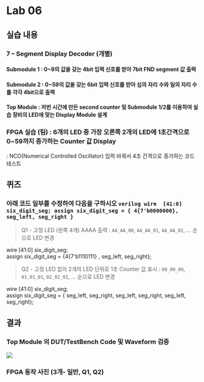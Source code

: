 


# Lab 06
## 실습 내용
### **7 – Segment Display Decoder (개별)**
#### **Submodule 1** : 0~9의 값을 갖는 4bit 입력 신호를 받아 7bit FND  segment  값 출력
#### **Submodule 2** : 0~59의 값을 갖는 6bit 입력 신호를 받아 십의 자리 수와 일의 자리 수를 각각 4bit으로 출력
#### **Top Module** : 저번 시간에 만든 second counter  및 Submodule 1/2를 이용하여 실습 장비의 LED에 맞는 Display Module 설계
### FPGA 실습 (팀) : 6개의 LED 중 가장 오른쪽 2개의 LED에 1초간격으로 0~59까지 증가하는 Counter 값 Display
: NCO(Numerical Controlled Oscillator) 입력 바꿔서 4초 간격으로 증가하는 코드 테스트
## 퀴즈 
### 아래 코드 일부를 수정하여 다음을 구하시오 ```verilog wire  [41:0] six_digit_seg; assign six_digit_seg = { 4{7'b0000000}, seg_left, seg_right } ``` 
> Q1 - 고정 LED (왼쪽 4개) AAAA 출력 : `AA_AA_00`, `AA_AA_01`, `AA_AA_02`, … 순으로 LED 변경

wire 			[41:0]	six_digit_seg;     
assign         				six_digit_seg = {4{7'b1110111} , seg_left, seg_right};

> Q2 - 고정 LED 없이 2개의 LED 단위로 1초 Counter 값 표시 : `00_00_00`, `01_01_01`, `02_02_02`, … 순으로 LED 변경

wire 			[41:0]  six_digit_seg;     
assign         				six_digit_seg = { seg_left, seg_right, seg_left, seg_right, seg_left, seg_right};

## 결과
 ### **Top Module 의 DUT/TestBench Code 및 Waveform 검증**
![](https://github.com/seo1224/LosicDesign/blob/master/practice06/tb06_waveform.png)

### **FPGA 동작 사진 (3개- 일반, Q1, Q2)**

![]()
![]()
![]()
<!--stackedit_data:
eyJoaXN0b3J5IjpbODk2NjA1NTE1LDE0MjQyNjc2OTksMTY1OD
QzNTg1MywtMjQ2NDE0NDEsLTE1NjYyNjgyMjQsMTIwNTkzMDkz
M119
-->